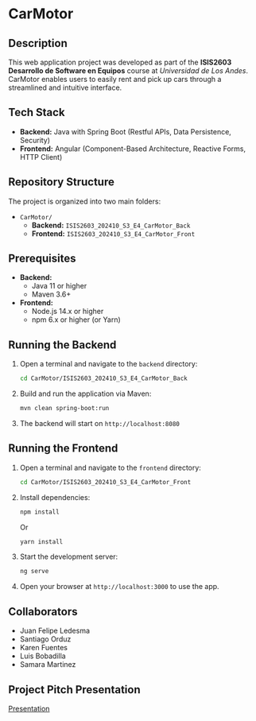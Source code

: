 # CarMotor

## Description

This web application project was developed as part of the **ISIS2603 Desarrollo de Software en Equipos** course at _Universidad de Los Andes_. CarMotor enables users to easily rent and pick up cars through a streamlined and intuitive interface.

## Tech Stack

- **Backend:** Java with Spring Boot (Restful APIs, Data Persistence, Security)
- **Frontend:** Angular (Component-Based Architecture, Reactive Forms, HTTP Client)

## Repository Structure 

The project is organized into two main folders:

- `CarMotor/`
    - **Backend:** `ISIS2603_202410_S3_E4_CarMotor_Back`
    - **Frontend:** `ISIS2603_202410_S3_E4_CarMotor_Front`

## Prerequisites

- **Backend:**
    - Java 11 or higher 
    - Maven 3.6+
- **Frontend:**
    - Node.js 14.x or higher
    - npm 6.x or higher (or Yarn)

## Running the Backend

1. Open a terminal and navigate to the `backend` directory:
    ```bash
    cd CarMotor/ISIS2603_202410_S3_E4_CarMotor_Back
    ```
2. Build and run the application via Maven:
    ```bash
    mvn clean spring-boot:run
    ```
3. The backend will start on `http://localhost:8080`

## Running the Frontend 

1. Open a terminal and navigate to the `frontend` directory:
    ```bash
    cd CarMotor/ISIS2603_202410_S3_E4_CarMotor_Front
    ```
2. Install dependencies:
    ```bash
    npm install
    ```
    Or
    ```bash
    yarn install
    ```
3. Start the development server:
    ```bash
    ng serve
    ```
4. Open your browser at `http://localhost:3000` to use the app.

## Collaborators

- Juan Felipe Ledesma
- Santiago Orduz
- Karen Fuentes
- Luis Bobadilla
- Samara Martinez 

## Project Pitch Presentation

[Presentation](https://www.canva.com/design/DAGpvFuU3YU/DBwR89X-uaEkCFO0OyGLUw/edit?utm_content=DAGpvFuU3YU&utm_campaign=designshare&utm_medium=link2&utm_source=sharebutton)



